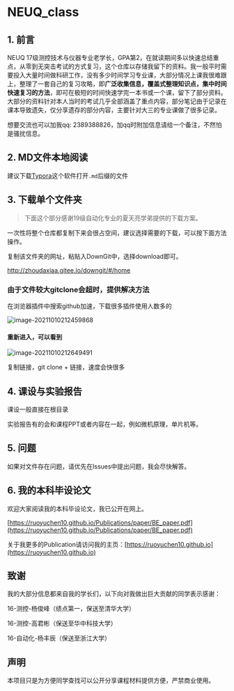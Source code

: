 # NEUQ_class

## 1. 前言

NEUQ 17级测控技术与仪器专业老学长，GPA第2，在就读期间多以快速总结重点，从零到无突击考试的方式复习，这个仓库以存储我留下的资料。我一般平时需要投入大量时间做科研工作，没有多少时间学习专业课，大部分情况上课我很难跟上，整理了一套自己的复习攻略，即**广泛收集信息，覆盖式整理知识点，集中时间快速复习的方法**，即可在极短的时间快速学完一本书或一个课，留下了部分资料。大部分的资料针对本人当时的考试几乎全部涵盖了重点内容，部分笔记由于记录在课本导致遗失，仅分享遗存的部分内容，主要针对大三的专业课做了很多记录。

想要交流也可以加我qq: 2389388826，加qq时附加信息请给一个备注，不然怕是骚扰信息。

## 2. MD文件本地阅读

建议下载[Typora](https://typora.io/)这个软件打开`.md`后缀的文件

## 3. 下载单个文件夹

> 下面这个部分感谢19级自动化专业的夏天亮学弟提供的下载方案。

一次性将整个仓库都复制下来会很占空间，建议选择需要的下载，可以按下面方法操作。

复制该文件夹的网址，粘贴入DownGit中，选择download即可。

http://zhoudaxiaa.gitee.io/downgit/#/home

### 由于文件较大gitclone会超时，提供解决方法

 在浏览器插件中搜索github加速，下载很多插件使用人数多的

![image-20211010212459868](https://github.com/XTL-666/NEUQ_class/blob/main/image-20211010212459868.png)
#### 重新进入，可以看到
![image-20211010212649491](https://github.com/XTL-666/NEUQ_class/blob/main/image-20211010212649491.png)

复制链接，git clone + 链接，速度会快很多

## 4. 课设与实验报告

课设一般直接在根目录

实验报告有的会和课程PPT或者内容在一起，例如微机原理，单片机等。

## 5. 问题

如果对文件存在问题，请优先在Issues中提出问题，我会尽快解答。

## 6. 我的本科毕设论文

欢迎大家阅读我的本科毕设论文，我已公开在网上。

[https://ruoyuchen10.github.io/Publications/paper/BE_paper.pdf](https://ruoyuchen10.github.io/Publications/paper/BE_paper.pdf)

关于我更多的Publication请访问我的主页：[https://ruoyuchen10.github.io](https://ruoyuchen10.github.io)

## 致谢

我的大部分信息都来自我的学长们，以下向对我做出巨大贡献的同学表示感谢：

16-测控-杨俊峰（绩点第一，保送至清华大学）

16-测控-高君彬（保送至华中科技大学）

16-自动化-杨丰辰（保送至浙江大学）

## 声明

本项目只是为方便同学查找可以公开分享课程材料提供方便，严禁商业使用。

